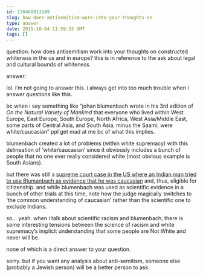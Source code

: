 ```yaml
---
id: 130468813349
slug: how-does-antisemitism-work-into-your-thoughts-on
type: answer
date: 2015-10-04 11:59:33 GMT
tags: []
---
```

question: how does antisemitism work into your thoughts on constructed whiteness in the us and in europe? this is in reference to the ask about legal and cultural bounds of whiteness

answer: <p>lol. i’m not going to answer this. i always get into too much trouble when i answer questions like this.</p>bc when i say something like “johan blumenbach wrote in his 3rd edition of _On the Natural Variety of Mankind_ that everyone who lived within West Europe, East Europe, South Europe, North Africa, West Asia/Middle East, some parts of Central Asia, and South Asia, minus the Saami, were white/caucasian” ppl get mad at me bc of what this implies.<br><p>blumenbach created a lot of problems (within white supremacy) with this delineation of ‘white/caucasian’ since it obviously includes a bunch of people that no one ever really considered white (most obvious example is South Asians).</p><p>but there was still a <a href="https://en.wikipedia.org/wiki/United_States_v._Bhagat_Singh_Thind">supreme court case in the US where an Indian man tried to use Blumanbach as evidence that he was caucasian</a> and, thus, eligible for citizenship. and while blumenbach was used as scientific evidence in a bunch of other trials at this time, note how the judge magically switches to ‘the common understanding of caucasian’ rather than the scientific one to exclude Indians.</p><p>so... yeah. when i talk about scientific racism and blumenbach, there is some interesting tensions between the science of racism and white supremacy’s implicit understanding that some people are Not White and never will be.</p><p>none of which is a direct answer to your question.</p>sorry. but if you want any analysis about anti-semitism, someone else (probably a Jewish person) will be a better person to ask.